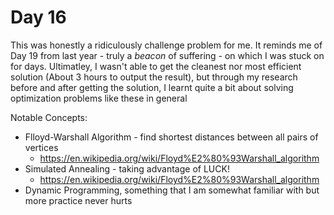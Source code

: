# Day 16
This was honestly a ridiculously challenge problem for me. It reminds me of Day 19 from last year - truly a 
*beacon* of suffering - on which I was stuck on for days.
Ultimatley, I wasn't able to get the cleanest nor most efficient solution (About 3 hours to output the result), but through my research before and after getting the solution, I learnt quite a bit about solving optimization problems like these in general

Notable Concepts:
- Flloyd-Warshall Algorithm - find shortest distances between all pairs of vertices
    - https://en.wikipedia.org/wiki/Floyd%E2%80%93Warshall_algorithm
- Simulated Annealing - taking advantage of LUCK!
    - https://en.wikipedia.org/wiki/Floyd%E2%80%93Warshall_algorithm    
- Dynamic Programming, something that I am somewhat familiar with but more practice never hurts
